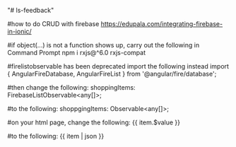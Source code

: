 "# ls-feedback" 

#how to do CRUD with firebase
https://edupala.com/integrating-firebase-in-ionic/

#if object(...) is not a function shows up, carry out the following in Command Prompt
npm i rxjs@^6.0 rxjs-compat

#firelistobservable has been deprecated import the following instead
import { AngularFireDatabase, AngularFireList } from '@angular/fire/database';

#then change the following:
shoppingItems: FirebaseListObservable<any[]>;

#to the following:
shoppgingItems: Observable<any[]>;

#on your html page, change the following:
<ion-item>
   {{ item.$value }}
</ion-item>

#to the following:
<ion-item>
  {{ item | json }}
</ion-item>
